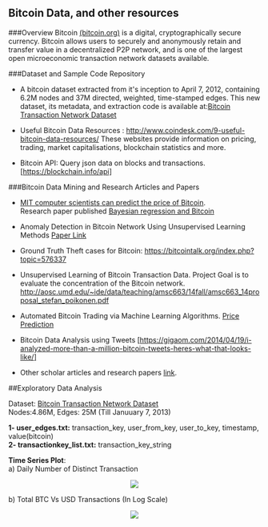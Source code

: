 ## Bitcoin Data, and other resources

###Overview
Bitcoin [(bitcoin.org)](https://bitcoin.org/en/) is a digital, cryptographically secure currency. Bitcoin allows users to securely and anonymously retain and transfer value in a decentralized P2P network, and is one of the largest open microeconomic transaction network datasets available. 


###Dataset and Sample Code Repository
- A bitcoin dataset extracted from it's inception to April 7, 2012, containing 6.2M nodes and 37M directed, weighted, time-stamped edges. This new dataset, its metadata, and extraction code is available at:[Bitcoin Transaction Network Dataset](http://compbio.cs.uic.edu/data/bitcoin/)

- Useful Bitcoin Data Resources : http://www.coindesk.com/9-useful-bitcoin-data-resources/
These websites provide information on pricing, trading, market capitalisations, blockchain statistics and more. 

- Bitcoin API: Query json data on blocks and transactions. [https://blockchain.info/api]  

###Bitcoin Data Mining and Research Articles and Papers
- [MIT computer scientists can predict the price of Bitcoin](http://news.mit.edu/2014/mit-computer-scientists-can-predict-price-bitcoin).  
 Research paper published [Bayesian regression and Bitcoin](http://arxiv.org/pdf/1410.1231v1.pdf)

- Anomaly Detection in Bitcoin Network Using Unsupervised Learning Methods [Paper Link](http://cs229.stanford.edu/proj2014/Phillip%20Pham,Steven%20Li,%20Anomaly%20Detection%20in%20Bitcoin%20Network%20Using%20Unsupervised%20Learning%20Methods.pdf)
- Ground Truth Theft cases for Bitcoin: https://bitcointalk.org/index.php?topic=576337  


- Unsupervised Learning of Bitcoin Transaction Data. Project Goal is to evaluate the concentration of the Bitcoin network. http://aosc.umd.edu/~ide/data/teaching/amsc663/14fall/amsc663_14proposal_stefan_poikonen.pdf

- Automated Bitcoin Trading via Machine Learning Algorithms. [Price Prediction](http://cs229.stanford.edu/proj2014/Isaac%20Madan,%20Shaurya%20Saluja,%20Aojia%20Zhao,Automated%20Bitcoin%20Trading%20via%20Machine%20Learning%20Algorithms.pdf)  

- Bitcoin Data Analysis using Tweets [https://gigaom.com/2014/04/19/i-analyzed-more-than-a-million-bitcoin-tweets-heres-what-that-looks-like/]  

- Other scholar articles and research papers [link](https://scholar.google.com/scholar?q=bitcoin+data+analysis&hl=en&as_sdt=0&as_vis=1&oi=scholart&sa=X&ved=0CBsQgQMwAGoVChMI_aK9oKKiyAIVSZENCh22CQ8S).


##Exploratory Data Analysis

Dataset: [Bitcoin Transaction Network Dataset](http://compbio.cs.uic.edu/data/bitcoin/)  
Nodes:4.86M, Edges: 25M    (Till Januuary 7, 2013)

**1- user_edges.txt:** transaction_key, user_from_key, user_to_key, timestamp, value(bitcoin)  
**2- transactionkey_list.txt:** transaction_key_string  
   
**Time Series Plot**:    
a) Daily Number of Distinct Transaction  
<p align="center">
<img src="https://github.com/abhiabhi15/datamining/blob/master/independent-study/bitcoin/plots/time-series.png" />
</p>

b) Total BTC Vs USD Transactions (In Log Scale)  
<p align="center">
<img src="https://github.com/abhiabhi15/datamining/blob/master/independent-study/bitcoin/plots/bitcoin-ts.png" />
</p>






